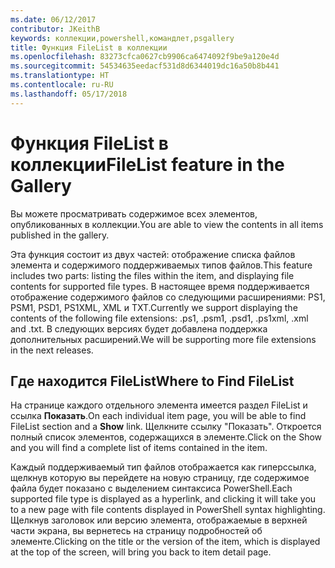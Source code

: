 ```yaml
---
ms.date: 06/12/2017
contributor: JKeithB
keywords: коллекции,powershell,командлет,psgallery
title: Функция FileList в коллекции
ms.openlocfilehash: 83273cfca0627cb9906ca6474092f9be9a120e4d
ms.sourcegitcommit: 54534635eedacf531d8d6344019dc16a50b8b441
ms.translationtype: HT
ms.contentlocale: ru-RU
ms.lasthandoff: 05/17/2018
---
```

# <a name="filelist-feature-in-the-gallery"></a><span data-ttu-id="740fe-103">Функция FileList в коллекции</span><span class="sxs-lookup"><span data-stu-id="740fe-103">FileList feature in the Gallery</span></span>

<span data-ttu-id="740fe-104">Вы можете просматривать содержимое всех элементов, опубликованных в коллекции.</span><span class="sxs-lookup"><span data-stu-id="740fe-104">You are able to view the contents in all items published in the gallery.</span></span>

<span data-ttu-id="740fe-105">Эта функция состоит из двух частей: отображение списка файлов элемента и содержимого поддерживаемых типов файлов.</span><span class="sxs-lookup"><span data-stu-id="740fe-105">This feature includes two parts: listing the files within the item, and displaying file contents for supported file types.</span></span> <span data-ttu-id="740fe-106">В настоящее время поддерживается отображение содержимого файлов со следующими расширениями: PS1, PSM1, PSD1, PS1XML, XML и TXT.</span><span class="sxs-lookup"><span data-stu-id="740fe-106">Currently we support displaying the contents of the following file extensions: .ps1, .psm1, .psd1, .ps1xml, .xml and .txt.</span></span> <span data-ttu-id="740fe-107">В следующих версиях будет добавлена поддержка дополнительных расширений.</span><span class="sxs-lookup"><span data-stu-id="740fe-107">We will be supporting more file extensions in the next releases.</span></span>

## <a name="where-to-find-filelist"></a><span data-ttu-id="740fe-108">Где находится FileList</span><span class="sxs-lookup"><span data-stu-id="740fe-108">Where to Find FileList</span></span>

<span data-ttu-id="740fe-109">На странице каждого отдельного элемента имеется раздел FileList и ссылка **Показать**.</span><span class="sxs-lookup"><span data-stu-id="740fe-109">On each individual item page, you will be able to find FileList section and a **Show** link.</span></span> <span data-ttu-id="740fe-110">Щелкните ссылку "Показать". Откроется полный список элементов, содержащихся в элементе.</span><span class="sxs-lookup"><span data-stu-id="740fe-110">Click on the Show and you will find a complete list of items contained in the item.</span></span>

<span data-ttu-id="740fe-111">Каждый поддерживаемый тип файлов отображается как гиперссылка, щелкнув которую вы перейдете на новую страницу, где содержимое файла будет показано с выделением синтаксиса PowerShell.</span><span class="sxs-lookup"><span data-stu-id="740fe-111">Each supported file type is displayed as a hyperlink, and clicking it will take you to a new page with file contents displayed in PowerShell syntax highlighting.</span></span> <span data-ttu-id="740fe-112">Щелкнув заголовок или версию элемента, отображаемые в верхней части экрана, вы вернетесь на страницу подробностей об элементе.</span><span class="sxs-lookup"><span data-stu-id="740fe-112">Clicking on the title or the version of the item, which is displayed at the top of the screen, will bring you back to item detail page.</span></span>